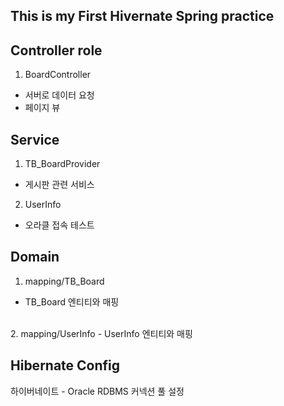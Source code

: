 
## This is my First Hivernate Spring practice


## Controller role

  1. BoardController
  - 서버로 데이터 요청
  - 페이지 뷰
    
## Service

  1. TB_BoardProvider
  - 게시판 관련 서비스
  
  2. UserInfo
  - 오라클 접속 테스트 

## Domain
1. mapping/TB_Board
- TB_Board 엔티티와 매핑
<br>
  2. mapping/UserInfo
- UserInfo 엔티티와 매핑


## Hibernate Config
하이버네이트 - Oracle RDBMS 커넥션 풀 설정

    
